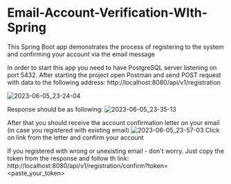 # Email-Account-Verification-WIth-Spring
This Spring Boot app demonstrates the process of registering to the system and confirming your account via the email message

In order to start this app you need to have PostgreSQL server listening on port 5432.
After starting the project open Postman and send POST request with data to the following address: http://localhost:8080/api/v1/registration

![2023-06-05_23-24-04](https://github.com/yeeeip/Email-Account-Verification-WIth-Spring/assets/81825828/78335b2d-e086-441d-9a54-c7452e065341)

Response should be as following:
![2023-06-05_23-35-13](https://github.com/yeeeip/Email-Account-Verification-WIth-Spring/assets/81825828/4c9925c8-fed4-474a-8b2d-44db410cd082)

After that you should receive the account confirmation letter on your email (in case you registered with existing email)
![2023-06-05_23-57-03](https://github.com/yeeeip/Email-Account-Verification-WIth-Spring/assets/81825828/920de8cc-59aa-4f7b-bee3-cb83a8af2dee)
Click on link from the letter and confirm your account

If you registered with wrong or unexisting email - don't worry. Just copy the token from the response and follow th link: http://localhost:8080/api/v1/registration/confirm?token=<paste_your_token>
